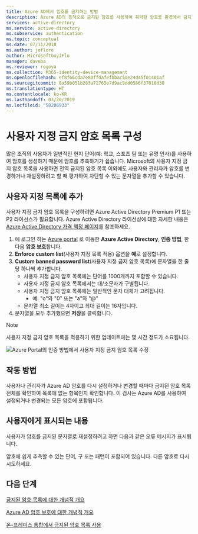 ```yaml
---
title: Azure AD에서 암호를 금지하는 방법
description: Azure AD의 동적으로 금지된 암호를 사용하여 취약한 암호를 환경에서 금지할 수 있습니다.
services: active-directory
ms.service: active-directory
ms.subservice: authentication
ms.topic: conceptual
ms.date: 07/11/2018
ms.author: joflore
author: MicrosoftGuyJFlo
manager: daveba
ms.reviewer: rogoya
ms.collection: M365-identity-device-management
ms.openlocfilehash: ef8f66cda7e80ffdafefbbac5de24d45f01401af
ms.sourcegitcommit: 8a59b051b283a72765e7d9ac9dd0586f37018d30
ms.translationtype: HT
ms.contentlocale: ko-KR
ms.lasthandoff: 03/20/2019
ms.locfileid: "58286933"
---
```

# <a name="configuring-the-custom-banned-password-list"></a>사용자 지정 금지 암호 목록 구성

많은 조직의 사용자가 일반적인 현지 단어(예: 학교, 스포츠 팀 또는 유명 인사)를 사용하여 암호를 생성하기 때문에 암호를 추측하기가 쉽습니다. Microsoft의 사용자 지정 금지 암호 목록을 사용하면 전역 금지된 암호 목록 이외에도 사용자와 관리자가 암호를 변경하거나 재설정하려고 할 때 평가하여 차단할 수 있는 문자열을 추가할 수 있습니다.

## <a name="add-to-the-custom-list"></a>사용자 지정 목록에 추가

사용자 지정 금지 암호 목록을 구성하려면 Azure Active Directory Premium P1 또는 P2 라이선스가 필요합니다. Azure Active Directory 라이선싱에 대한 자세한 내용은 [Azure Active Directory 가격 책정 페이지](https://azure.microsoft.com/pricing/details/active-directory/)를 참조하세요.

1. 에 로그인 하는 [Azure portal](https://portal.azure.com) 로 이동한 **Azure Active Directory**, **인증 방법**, 한 다음 **암호 보호**합니다.
1. **Enforce custom list**(사용자 지정 목록 적용) 옵션을 **예**로 설정합니다.
1. **Custom banned password list**(사용자 지정 금지 암호 목록)에 문자열을 한 줄당 하나씩 추가합니다.
   * 사용자 지정 금지 암호 목록에는 단어를 1000개까지 포함할 수 있습니다.
   * 사용자 지정 금지 암호 목록에서는 대/소문자가 구별됩니다.
   * 사용자 지정 금지 암호 목록에는 일반적인 문자 대체가 고려됩니다.
      * 예: "o"와 "0" 또는 "a"와 "\@"
   * 문자열 최소 길이는 4자이고 최대 길이는 16자입니다.
1. 문자열을 모두 추가했으면 **저장**을 클릭합니다.

> [!NOTE]
> 사용자 지정 금지 암호 목록을 적용하기 위한 업데이트에는 몇 시간 정도가 소요됩니다.

![Azure Portal의 인증 방법에서 사용자 지정 금지 암호 목록 수정](./media/howto-password-ban-bad/authentication-methods-password-protection.png)

## <a name="how-it-works"></a>작동 방법

사용자나 관리자가 Azure AD 암호를 다시 설정하거나 변경할 때마다 금지된 암호 목록 전체를 확인하여 목록에 없는 항목인지 확인합니다. 이 검사는 Azure AD를 사용하여 설정되거나 변경되는 모든 암호에 포함됩니다.

## <a name="what-do-users-see"></a>사용자에게 표시되는 내용

사용자가 암호를 금지된 문자열로 재설정하려고 하면 다음과 같은 오류 메시지가 표시됩니다.

암호에 쉽게 추측할 수 있는 단어, 구 또는 패턴이 포함되어 있습니다. 다른 암호로 다시 시도하세요.

## <a name="next-steps"></a>다음 단계

[금지된 암호 목록에 대한 개념적 개요](concept-password-ban-bad.md)

[Azure AD 암호 보호에 대한 개념적 개요](concept-password-ban-bad-on-premises.md)

[온-프레미스 통합에서 금지된 암호 목록 사용](howto-password-ban-bad-on-premises.md)
